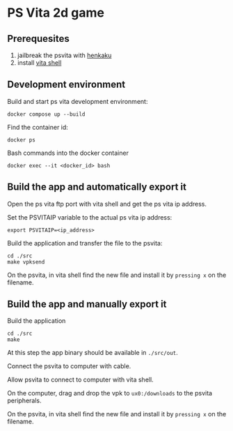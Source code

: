 # PS Vita 2d game

## Prerequesites 

1. jailbreak the psvita with [henkaku](https://henkaku.xyz)
2. install [vita shell](https://www.logic-sunrise.com/news-1087328-vita-vitashell-v202-disponible.html)

## Development environment

Build and start ps vita development environment:
```
docker compose up --build
```

Find the container id:
```
docker ps
```

Bash commands into the docker container
```
docker exec --it <docker_id> bash
```

## Build the app and automatically export it

Open the ps vita ftp port with vita shell and get the ps vita ip address.

Set the PSVITAIP variable to the actual ps vita ip address:
```
export PSVITAIP=<ip_address>
```

Build the application and transfer the file to the psvita:
```
cd ./src
make vpksend
```

On the psvita, in vita shell find the new file and install it by `pressing x` on the filename.

## Build the app and manually export it

Build the application
```
cd ./src
make
```

At this step the app binary should be available in `./src/out`. 

Connect the psvita to computer with cable.

Allow psvita to connect to computer with vita shell.

On the computer, drag and drop the vpk to `ux0:/downloads` to the psvita peripherals.

On the psvita, in vita shell find the new file and install it by `pressing x` on the filename.
